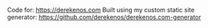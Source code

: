 Code for: https://derekenos.com
Built using my custom static site generator: https://github.com/derekenos/derekenos.com-generator
